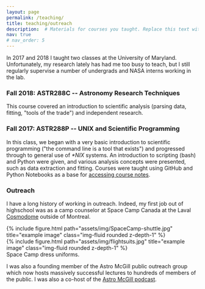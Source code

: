 ```yaml
---
layout: page
permalink: /teaching/
title: teaching/outreach
description:  # Materials for courses you taught. Replace this text with your description.
nav: true
# nav_order: 5
---
```


In 2017 and 2018 I taught two classes at the University of Maryland. Unfortunately, my research lately has had me too busy to teach, but I still regularly supervise a number of undergrads and NASA interns working in the lab.

### Fall 2018: ASTR288C -- Astronomy Research Techniques
This course covered an introduction to scientific analysis (parsing data, fitting, "tools of the trade") and independent research. 

### Fall 2017: ASTR288P -- UNIX and Scientific Programming
In this class, we began with a very basic introduction to scientific programming ("the command line is a tool that exists") and progressed through to general use of <I>\*NIX</I> systems. An introduction to scripting (bash) and Python were given, and various analysis concepts were presented, such as data extraction and fitting. Courses were taught using GitHub and Python Notebooks as a base for <a href="https://github.com/SeanCGriffin/astr288p_student" target="blank">accessing course notes</a>. 

### Outreach

I have a long history of working in outreach. 
Indeed, my first job out of highschool was as a camp counselor at Space Camp Canada at the Laval <a href="https://cosmodome.org/" target="blank">Cosmodome</a> outside of Montreal. 

<div class="row justify-content-sm-center">
    <div class="col-sm-8 mt-3 mt-md-0">
        {% include figure.html path="assets/img/SpaceCamp-shuttle.jpg" title="example image" class="img-fluid rounded z-depth-1" %}
    </div>
    <div class="col-sm-4 mt-3 mt-md-3">
        {% include figure.html path="assets/img/flightsuits.jpg" title="example image" class="img-fluid rounded z-depth-1" %}
    </div>
</div>
<div class="caption">
    Space Camp dress uniforms. 
</div>

I was also a founding member of the Astro McGill public outreach group which now hosts massively successful lectures to hundreds of members of the public. I was also a co-host of the <a href="http://www.astro.physics.mcgill.ca/podcasts.php" target="blank">Astro McGill podcast</a>.
